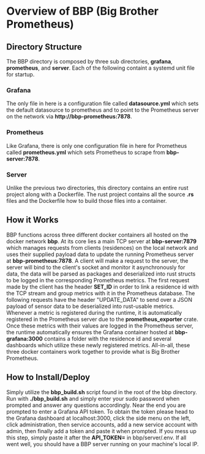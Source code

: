 # Overview of BBP (Big Brother Prometheus) 

## Directory Structure
The BBP directory is composed by three sub directories, **grafana**, **prometheus**, and **server**. Each of the following containt a systemd unit file for startup.

### Grafana
The only file in here is a configuration file called **datasource.yml** which sets the default datasource to prometheus and to point to the Prometheus server on the network via **http://bbp-prometheus:7878**.

### Prometheus
Like Grafana, there is only one configuration file in here for Prometheus called **prometheus.yml** which sets Prometheus to scrape from **bbp-server:7878**.

### Server
Unlike the previous two directories, this directory contains an entire rust project along with a Dockerfile. The rust project contains all the source **.rs** files and the Dockerfile how to build those files into a container.

## How it Works
BBP functions across three different docker containers all hosted on the docker network **bbp**. At its core lies a main TCP server at **bbp-server:7879** which manages requests from clients (residences) on the local network and uses their supplied payload data to update the running Prometheus server at **bbp-prometheus:7878**. A client will make a request to the server, the server will bind to the client's socket and monitor it asynchronously for data, the data will be parsed as packages and deserialized into rust structs to be logged in the corresponding Prometheus metrics. The first request made by the client has the header **SET_ID** in order to link a residence id with the TCP stream and group metrics with it in the Prometheus database. The following requests have the header "UPDATE_DATA" to send over a JSON payload of sensor data to be deserialized into rust-usable metrics. Whenever a metric is registered during the runtime, it is automatically registered in the Prometheus server due to the **prometheus_exporter** crate. Once these metrics with their values are logged in the Prometheus server, the runtime automatically ensures the Grafana container hosted at **bbp-grafana:3000** contains a folder with the residence id and several dashboards which utilize these newly registered metrics. All-in-all, these three docker containers work together to provide what is Big Brother Prometheus.

## How to Install/Deploy
Simply utilize the **bbp_build.sh** script found in the root of the bbp directory. Run with **./bbp_build.sh** and simply enter your sudo password when prompted and answer any questions accordingly. Near the end you are prompted to enter a Grafana API token. To obtain the token please head to the Grafana dashboard at localhost:3000, click the side menu on the left, click administration, then service accounts, add a new service account with admin, then finally add a token and paste it when prompted. If you mess up this step, simply paste it after the **API_TOKEN=** in bbp/server/.env. If all went well, you should have a BBP server running on your machine's local IP.
